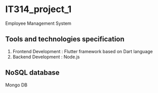 # IT314_project_1
Employee Management System

## Tools and technologies specification
1. Frontend Development : Flutter framework based on Dart language
2. Backend Development : Node.js

## NoSQL database
Mongo DB


